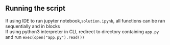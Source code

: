 ## Running the script ##  
If using IDE to run jupyter notebook,`solution.ipynb`, all functions can be ran sequentially and in blocks  
If using python3 interpreter in CLI, redirect to directory containing `app.py` and run `exec(open("app.py").read())`  
